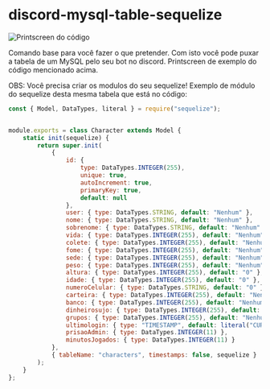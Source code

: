 # discord-mysql-table-sequelize

![Printscreen do código](https://cdn.discordapp.com/attachments/733857971351584838/752382819921166346/unknown.png "Tirando os dados da tabela MYSQL")

Comando base para você fazer o que pretender. Com isto você pode puxar a tabela de um MySQL pelo seu bot no discord. Printscreen de exemplo do código mencionado acima.

OBS: Você precisa criar os modulos do seu sequelize!
Exemplo de módulo do sequelize desta mesma tabela que está no código:


```javascript
const { Model, DataTypes, literal } = require("sequelize");


module.exports = class Character extends Model {
    static init(sequelize) {
        return super.init(
            {
                id: {
                    type: DataTypes.INTEGER(255),
                    unique: true,
                    autoIncrement: true,
                    primaryKey: true,
                    default: null
                },
                user: { type: DataTypes.STRING, default: "Nenhum" },
                nome: { type: DataTypes.STRING, default: "Nenhum" },
                sobrenome: { type: DataTypes.STRING, default: "Nenhum" },
                vida: { type: DataTypes.INTEGER(255), default: "Nenhum" },
                colete: { type: DataTypes.INTEGER(255), default: "Nenhum" },
                fome: { type: DataTypes.INTEGER(255), default: "Nenhum" },
                sede: { type: DataTypes.INTEGER(255), default: "Nenhum" },
                peso: { type: DataTypes.INTEGER(255), default: "Nenhum" },
                altura: { type: DataTypes.INTEGER(255), default: "0" },
                idade: { type: DataTypes.INTEGER(255), default: "0" },
                numeroCelular: { type: DataTypes.STRING, default: "0" },
                carteira: { type: DataTypes.INTEGER(255), default: "Nenhum" },
                banco: { type: DataTypes.INTEGER(255), default: "Nenhum" },
                dinheirosujo: { type: DataTypes.INTEGER(255), default: "Nenhum" },
                grupos: { type: DataTypes.INTEGER(255), default: "Nenhum" },
                ultimologin: { type: "TIMESTAMP", default: literal("CURRENT_TIMESTAMP") },
                prisaoAdmin: { type: DataTypes.INTEGER(11) },
                minutosJogados: { type: DataTypes.INTEGER(11) }
            },
            { tableName: "characters", timestamps: false, sequelize }
        );
    }
};
```
